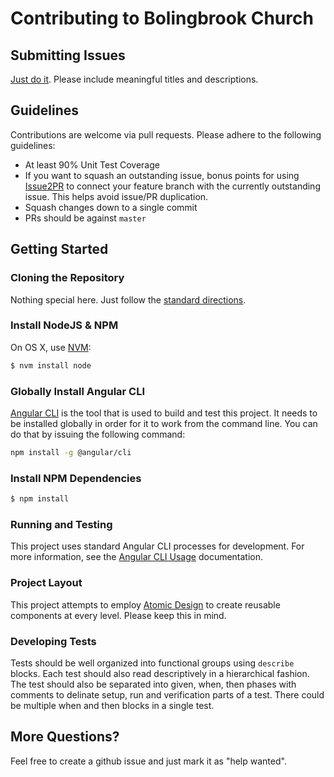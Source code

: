 # Contributing to Bolingbrook Church

## Submitting Issues

[Just do it](https://github.com/clarkmalmgren/bolingbrook-church/issues/new). Please include meaningful titles and descriptions.

## Guidelines

Contributions are welcome via pull requests. Please adhere to the following guidelines:

  * At least 90% Unit Test Coverage
  * If you want to squash an outstanding issue, bonus points for using
    [Issue2PR](http://issue2pr.herokuapp.com/) to connect your feature branch
    with the currently outstanding issue. This helps avoid issue/PR
    duplication.
  * Squash changes down to a single commit
  * PRs should be against `master`

## Getting Started

### Cloning the Repository

Nothing special here. Just follow the [standard directions](https://help.github.com/articles/fork-a-repo/).

### Install NodeJS & NPM

On OS X, use [NVM](http://nvm.sh/):

```bash
$ nvm install node
```

### Globally Install Angular CLI

[Angular CLI](https://github.com/angular/angular-cli) is the tool that is used to build and test this project.
It needs to be installed globally in order for it to work from the command line. You can do that by issuing the following command:

```bash
npm install -g @angular/cli
```

### Install NPM Dependencies

```bash
$ npm install
```

### Running and Testing

This project uses standard Angular CLI processes for development. For more information, see the
[Angular CLI Usage](https://github.com/angular/angular-cli#usage) documentation.

### Project Layout

This project attempts to employ [Atomic Design](http://bradfrost.com/blog/post/atomic-web-design/)
to create reusable components at every level. Please keep this in mind.

### Developing Tests

Tests should be well organized into functional groups using `describe` blocks. Each test should also read descriptively
in a hierarchical fashion. The test should also be separated into given, when, then phases with comments to delinate
setup, run and verification parts of a test.  There could be multiple when and then blocks in a single test.

## More Questions?

Feel free to create a github issue and just mark it as "help wanted".
